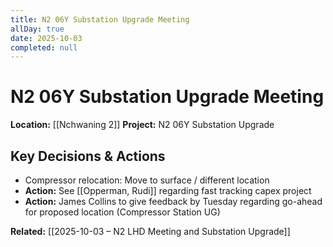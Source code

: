 ```yaml
---
title: N2 06Y Substation Upgrade Meeting
allDay: true
date: 2025-10-03
completed: null
---
```


# N2 06Y Substation Upgrade Meeting

**Location:** [[Nchwaning 2]]
**Project:** N2 06Y Substation Upgrade

## Key Decisions & Actions
- Compressor relocation: Move to surface / different location
- **Action:** See [[Opperman, Rudi]] regarding fast tracking capex project
- **Action:** James Collins to give feedback by Tuesday regarding go-ahead for proposed location (Compressor Station UG)

**Related:** [[2025-10-03 – N2 LHD Meeting and Substation Upgrade]]
